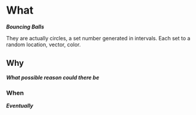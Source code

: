 # What

***Bouncing Balls***

They are actually circles, a set number generated in intervals. Each set to a random location, vector, color.

## Why

***What possible reason could there be***

### When

***Eventually***
